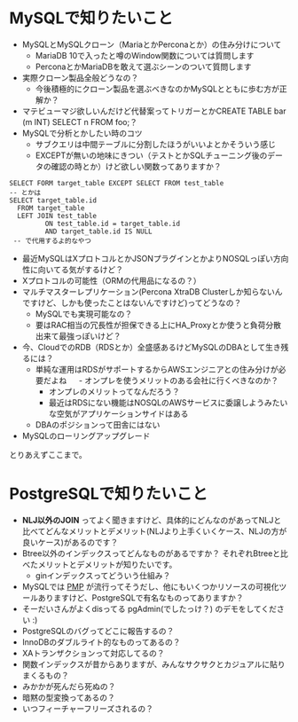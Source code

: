 # MySQLで知りたいこと
- MySQLとMySQLクローン（MariaとかPerconaとか）の住み分けについて
  - MariaDB 10で入ったと噂のWindow関数については質問します
  - PerconaとかMariaDBを敢えて選ぶシーンのついて質問します
- 実際クローン製品全般どうなの？
  - 今後積極的にクローン製品を選ぶべきなのかMySQLとともに歩む方が正解か？
- マテビューマジ欲しいんだけど代替案ってトリガーとかCREATE TABLE bar (m INT) SELECT n FROM foo;？
- MySQLで分析とかしたい時のコツ
  - サブクエリは中間テーブルに分割したほうがいいよとかそういう感じ
  - EXCEPTが無いの地味にきつい（テストとかSQLチューニング後のデータの確認の時とか）けど欲しい関数ってありますか？
```
SELECT FORM target_table EXCEPT SELECT FROM test_table
-- とかは
SELECT target_table.id
  FROM target_table
  LEFT JOIN test_table
         ON test_table.id = target_table.id
         AND target_table.id IS NULL
 -- で代用するよ的なやつ
```
- 最近MySQLはXプロトコルとかJSONプラグインとかよりNOSQLっぽい方向性に向いてる気がするけど？
- Xプロトコルの可能性（ORMの代用品になるの？）
- マルチマスターレプリケーション(Percona XtraDB Clusterしか知らないんですけど、しかも使ったことはないんですけど)ってどうなの？
  - MySQLでも実現可能なの？
  - 要はRAC相当の冗長性が担保できる上にHA_Proxyとか使うと負荷分散出来て最強っぽいけど？
- 今、CloudでのRDB（RDSとか）全盛感あるけどMySQLのDBAとして生き残るには？
  - 単純な運用はRDSがサポートするからAWSエンジニアとの住み分けが必要だよね
　  - オンプレを使うメリットのある会社に行くべきなのか？
    - オンプレのメリットってなんだろう？
    - 最近はRDSにない機能はNOSQLのAWSサービスに委譲しようみたいな空気がアプリケーションサイドはある
  - DBAのポジションって田舎にはない
- MySQLのローリングアップグレード

とりあえずここまで。


# PostgreSQLで知りたいこと

- **NLJ以外のJOIN** ってよく聞きますけど、具体的にどんなのがあってNLJと比べてどんなメリットとデメリット(NLJより上手くいくケース、NLJの方が良いケース)があるのです？
- Btree以外のインデックスってどんなものがあるですか？ それぞれBtreeと比べたメリットとデメリットが知りたいです。
  - ginインデックスってどういう仕組み？
- MySQLでは [PMP](https://www.percona.com/software/mysql-tools/percona-monitoring-plugins) が流行ってそうだし、他にもいくつかリソースの可視化ツールありますけど、PostgreSQLで有名なものってありますか？
- そーだいさんがよくdisってる pgAdmin(でしたっけ？) のデモをしてください :)
- PostgreSQLのバグってどこに報告するの？
- InnoDBのダブルライト的なものってあるの？
- XAトランザクションって対応してるの？
- 関数インデックスが昔からありますが、みんなサクサクとカジュアルに貼りまくるもの？
- みかかが死んだら死ぬの？
- 暗黙の型変換ってあるの？
- いつフィーチャーフリーズされるの？
